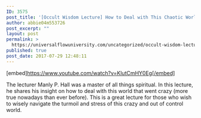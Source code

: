 ```yaml
---
ID: 3575
post_title: '[Occult Wisdom Lecture] How to Deal with This Chaotic World Wisely'
author: abbie04m553726
post_excerpt: ""
layout: post
permalink: >
  https://universalflowuniversity.com/uncategorized/occult-wisdom-lecture-how-to-deal-with-this-chaotic-world-wisely/
published: true
post_date: 2017-07-29 12:48:11
---
```

[embed]https://www.youtube.com/watch?v=KlutCmHY0Eg[/embed]<br>
<p>The lecturer Manly P. Hall was a master of all things spiritual. In this lecture, he shares his insight on how to deal with this world that went crazy (more true nowadays than ever before). This is a great lecture for those who wish to wisely navigate the turmoil and stress of this crazy and out of control world.</p>
